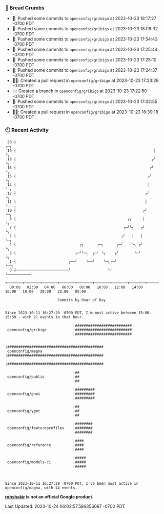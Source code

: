 ### 🍞 Bread Crumbs

 * 🚢: Pushed some commits to `openconfig/gribigo` at 2023-10-23 18:17:27 -0700 PDT
 * 🚢: Pushed some commits to `openconfig/gribigo` at 2023-10-23 18:08:32 -0700 PDT
 * 🚢: Pushed some commits to `openconfig/gribigo` at 2023-10-23 17:54:43 -0700 PDT
 * 🚢: Pushed some commits to `openconfig/gribigo` at 2023-10-23 17:25:44 -0700 PDT
 * 🚢: Pushed some commits to `openconfig/gribigo` at 2023-10-23 17:25:10 -0700 PDT
 * 🚢: Pushed some commits to `openconfig/gribigo` at 2023-10-23 17:24:37 -0700 PDT
 * ✍🏼: Created a pull request in `openconfig/gribigo` at 2023-10-23 17:23:26 -0700 PDT
 * 💥: Created a branch in `openconfig/gribigo` at 2023-10-23 17:22:50 -0700 PDT
 * 🚢: Pushed some commits to `openconfig/gribigo` at 2023-10-23 17:02:55 -0700 PDT
 * ✍🏼: Created a pull request in `openconfig/gribigo` at 2023-10-23 16:39:18 -0700 PDT

### 🕘 Recent Activity
```
 20 ┼                                                               ╭─╮
 19 ┤                                                               │ ╰╮
 18 ┤                                                              ╭╯  ╰╮
 16 ┤                                                             ╭╯    ╰╮
 15 ┤                                                            ╭╯      ╰╮
 14 ┤                                                            │        ╰─╮
 12 ┤                                                           ╭╯          ╰╮
 11 ┤                                                           │            ╰───╮
 10 ┤                                                          ╭╯                ╰─╮
  8 ┤                                                   ╭╮     │                   ╰╮
  7 ┤                                                 ╭─╯╰╮   ╭╯                    ╰╮
  5 ┤                                                ╭╯   │   │                      ╰─╮
  4 ┤                             ╭╮      ╭─╮      ╭─╯    ╰╮ ╭╯                        ╰╮
  3 ┤                           ╭─╯╰─╮  ╭─╯ ╰╮    ╭╯       ╰─╯                          ╰╮
  1 ┤                        ╭──╯    ╰──╯    ╰─╮╭─╯                                      ╰──╮
  0 ┼────────────────────────╯                 ╰╯                                           ╰───────────
    +───────+───────+───────+───────+───────+───────+───────+───────+───────+───────+───────+───────+────
  00:00   02:00   04:00   06:00   08:00   10:00   12:00   14:00   16:00   18:00   20:00   22:00   00:00   

						Commits by Hour of Day


Since 2023-10-11 16:27:29 -0700 PDT, I'm most active between 15:00-15:59 - with 21 events in that hour.

```



```
                               |##########################
 openconfig/gribigo            |##########################
                               |##########################

                               |############################################
 openconfig/magna              |############################################
                               |############################################

                               |##
 openconfig/public             |##
                               |##

                               |#########
 openconfig/gnoi               |#########
                               |#########

                               |##
 openconfig/ygot               |##
                               |##

                               |########
 openconfig/featureprofiles    |########
                               |########

                               |####
 openconfig/reference          |####
                               |####

                               |#####
 openconfig/models-ci          |#####
                               |#####



Since 2023-10-11 16:27:29 -0700 PDT, I've been most active in openconfig/magna, with 44 events.

```
**[robshakir](mailto:robjs@google.com) is not an official Google product.**  


Last Updated: 2023-10-24 06:02:57.596356697 -0700 PDT
